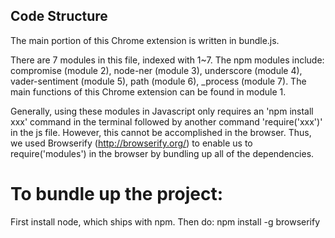 ## Code Structure

The main portion of this Chrome extension is written in bundle.js.

There are 7 modules in this file, indexed with 1~7. The npm modules include: compromise (module 2), node-ner (module 3), underscore (module 4), vader-sentiment (module 5), path (module 6), _process (module 7). The main functions of this Chrome extension can be found in module 1.

Generally, using these modules in Javascript only requires an 'npm install xxx' command in the terminal followed by another command 'require('xxx')' in the js file. However, this cannot be accomplished in the browser. Thus, we used Browserify (http://browserify.org/) to enable us to require('modules') in the browser by bundling up all of the dependencies.


# To bundle up the project:

First install node, which ships with npm. Then do: npm install -g browserify